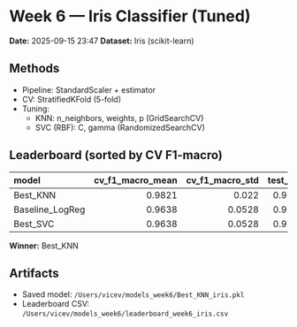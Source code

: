# Week 6 — Iris Classifier (Tuned)

**Date:** 2025-09-15 23:47
**Dataset:** Iris (scikit-learn)

## Methods
- Pipeline: StandardScaler + estimator
- CV: StratifiedKFold (5-fold)
- Tuning:
  - KNN: n_neighbors, weights, p (GridSearchCV)
  - SVC (RBF): C, gamma (RandomizedSearchCV)

## Leaderboard (sorted by CV F1-macro)
| model           |   cv_f1_macro_mean |   cv_f1_macro_std |   test_acc |   test_f1_macro |   test_roc_auc_ovr |
|:----------------|-------------------:|------------------:|-----------:|----------------:|-------------------:|
| Best_KNN        |             0.9821 |            0.022  |     0.9737 |          0.9743 |             0.9938 |
| Baseline_LogReg |             0.9638 |            0.0528 |     0.9211 |          0.923  |             0.9959 |
| Best_SVC        |             0.9638 |            0.0528 |     0.9737 |          0.9743 |             0.9979 |

**Winner:** Best_KNN

## Artifacts
- Saved model: `/Users/vicev/models_week6/Best_KNN_iris.pkl`
- Leaderboard CSV: `/Users/vicev/models_week6/leaderboard_week6_iris.csv`
